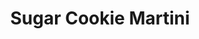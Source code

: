 ---
type: cocktails
title: Sugar Cookie Martini
ingredients: 
- vanilla vodka
- amaretto
- irish cream
---